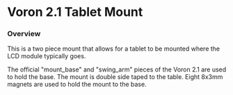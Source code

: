 # Voron 2.1 Tablet Mount

### Overview

This is a two piece mount that allows for a tablet to be mounted where the LCD module typically goes.  

The official "mount_base" and "swing_arm" pieces of the Voron 2.1 are used to hold the base.  The mount is 
double side taped to the table.  Eight 8x3mm magnets are used to hold the mount to the base.
